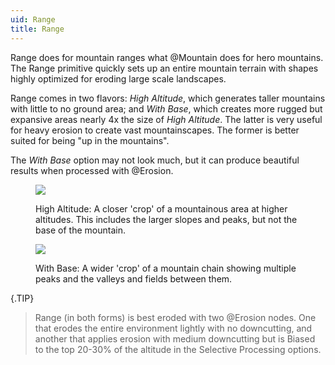 ```yaml
---
uid: Range
title: Range
---
```


Range does for mountain ranges what @Mountain does for hero mountains. The Range primitive quickly sets up an entire mountain terrain with shapes highly optimized for eroding large scale landscapes.

Range comes in two flavors: *High Altitude*, which generates taller mountains with little to no ground area; and *With Base*, which creates more rugged but expansive areas nearly 4x the size of *High Altitude*. The latter is very useful for heavy erosion to create vast mountainscapes. The former is better suited for being "up in the mountains".

The *With Base* option may not look much, but it can produce beautiful results when processed with @Erosion.


<figure>

![](/images/ref/Range/Range--1.webp)

<figcaption>High Altitude: A closer 'crop' of a mountainous area at higher altitudes. This includes the larger slopes and peaks, but not the base of the mountain.</figcaption>
</figure>

<figure>

![](/images/ref/Range/Range--2.webp)

<figcaption>With Base: A wider 'crop' of a mountain chain showing multiple peaks and the valleys and fields between them.</figcaption>
</figure>

{.TIP}
> Range (in both forms) is best eroded with two @Erosion nodes. One that erodes the entire environment lightly with no downcutting, and another that applies erosion with medium downcutting but is Biased to the top 20-30% of the altitude in the Selective Processing options.